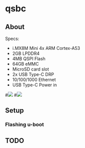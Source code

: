# qsbc

## About

Specs:

- i.MX8M Mini 4x ARM Cortex-A53
- 2GB LPDDR4
- 4MB QSPI Flash
- 64GB eMMC
- MicroSD card slot
- 2x USB Type-C DRP
- 10/100/1000 Ethernet
- USB Type-C Power in

#![](img/qsbc_top.png)
#![](img/qsbc_bottom.png)

## Setup

### Flashing u-boot

## TODO

